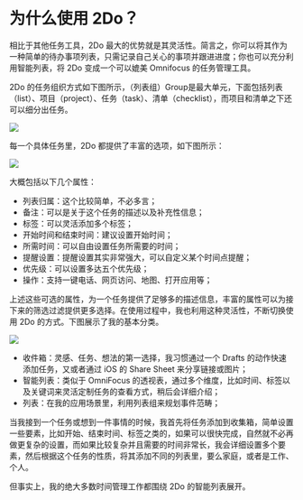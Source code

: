 # 为什么使用 2Do？

相比于其他任务工具，2Do 最大的优势就是其灵活性。简言之，你可以将其作为一种简单的待办事项列表，只需记录自己关心的事项并跟进进度；你也可以充分利用智能列表，将 2Do 变成一个可以媲美 Omnifocus 的任务管理工具。


2Do 的任务组织方式如下图所示，（列表组）Group是最大单元，下面包括列表（list）、项目（project）、任务（task）、清单（checklist），而项目和清单之下还可以细分出任务。


![](https://ebookimage.dailyio.cn/2019/04/29/15565119265462.jpg)



每一个具体任务里，2Do 都提供了丰富的选项，如下图所示：


![](https://ebookimage.dailyio.cn/2019/04/29/15565170435731.png)

大概包括以下几个属性：

- 列表归属：这个比较简单，不必多言；
- 备注：可以是关于这个任务的描述以及补充性信息；
- 标签：可以灵活添加多个标签；
- 开始时间和结束时间：建议设置开始时间；
- 所需时间：可以自由设置任务所需要的时间；
- 提醒设置：提醒设置其实非常强大，可以自定义某个时间点提醒；
- 优先级：可以设置多达五个优先级；
- 操作：支持一键电话、网页访问、地图、打开应用等；

上述这些可选的属性，为一个任务提供了足够多的描述信息，丰富的属性可以为接下来的筛选过滤提供更多选择。在使用过程中，我也利用这种灵活性，不断切换使用 2Do 的方式。下图展示了我的基本分类。


![](https://ebookimage.dailyio.cn/2019/04/29/15565170616762.png)


- 收件箱：灵感、任务、想法的第一选择，我习惯通过一个 Drafts 的动作快速添加任务，又或者通过 iOS 的 Share Sheet 来分享链接或图片；
- 智能列表：类似于 OmniFocus 的透视表，通过多个维度，比如时间、标签以及关键词来灵活定制任务的查看方式，稍后会详细介绍；
- 列表：在我的应用场景里，利用列表组来规划事件范畴；

当我接到一个任务或想到一件事情的时候，我首先将任务添加到收集箱，简单设置一些要素，比如开始、结束时间、标签之类的，如果可以很快完成，自然就不必再做更复杂的设置，而如果比较复杂并且需要的时间非常长，我会详细设置多个要素，然后根据这个任务的性质，将其添加不同的列表里，要么家庭，或者是工作、个人。

但事实上，我的绝大多数时间管理工作都围绕 2Do 的智能列表展开。



